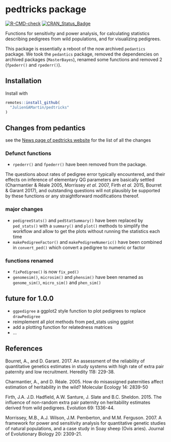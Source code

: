 # pedtricks package

<!-- badges: start -->
[![R-CMD-check](https://github.com/juliengamartin/pedtricks/actions/workflows/R-CMD-check.yaml/badge.svg)](https://github.com/juliengamartin/pedtricks/actions/workflows/R-CMD-check.yaml)
[![CRAN_Status_Badge](https://www.r-pkg.org/badges/version/pedtricks)](https://cran.r-project.org/package=pedtricks)
<!-- badges: end -->

<!--[![Codecov test coverage](https://codecov.io/gh/r-lib/devtools/branch/main/graph/badge.svg)](https://app.codecov.io/gh/r-lib/devtools?branch=main)-->

Functions for sensitivity and power analysis,
  for calculating statistics describing pedigrees from wild populations,
  and for visualizing pedigrees.
  
  This package is essentially a reboot of the now archived `pedantics` package. We took the `pedantics` package, removed the dependencies on archived packages (`MasterBayes`), renamed some functions and removed 2 (`fpederr()` and `rpederr()`). 
  
## Installation

Install with

```r
remotes::install_github(
  "JulienGAMartin/pedtricks"
)
```

## Changes from pedantics

see the [News page of pedtricks website](https://juliengamartin.github.io/pedtricks/news/index.html) for the list of all the changes

### Defunct functions
* `rpederr()` and `fpederr()` have been removed from the package.

The questions about rates of pedigree error typically encountered, and their effects on inference of elementary QG parameters are basically settled (Charmantier & Réale 2005, Morrissey *et al.* 2007, Firth *et al.* 2015, Bourret & Garant 2017), and outstanding questions will not plausibly be supported by these functions or any straightforward modifications thereof.

### major changes
* `pedigreeStats()` and `pedStatSummary()` have been replaced by `ped_stats()` with a `summary()` and `plot()` methods to simplify the workflow and allow to get the plots without running the statistics each time
* `makePedigreeFactor()` and `makePedigreeNumeric()` have been combined in `convert_ped()` which convert a pedigree to numeric or factor

### functions renamed
* `fixPedigree()` is now `fix_ped()`
* `genomesim()`, `microsim()` and `phensim()` have been renamed as `genome_sim()`, `micro_sim()` and `phen_sim()`

## future for 1.0.0
* `ggpedigree` a ggplot2 style function to plot pedigrees to replace `drawPedigree`
* reimplement all plot methods from ped_stats using ggplot
* add a plotting function for relatedness matrices
* ...

## References

Bourret, A., and D. Garant. 2017. An assessment of the reliability of quantitative genetics estimates in study systems with high rate of extra pair paternity and low recruitment.  Heredity 118: 229-38.

Charmantier, A., and D. Réale. 2005. How do misassigned paternities affect estimation of heritability in the wild? Molecular Ecology 14: 2839-50

Firth, J.A. J.D. Hadfield, A.W. Santure, J. Slate and B.C. Sheldon. 2015. The influence of non-random extra pair paternity on heritability estimates derived from wild pedigrees. Evolution 69: 1336-44.

Morrissey, M.B., A.J. Wilson, J.M. Pemberton, and M.M. Ferguson. 2007. A framework for power and sensitivity analysis for quantitative genetic studies of natural populations, and a case study in Soay sheep (Ovis aries). Journal of Evolutionary Biology 20: 2309-21.



